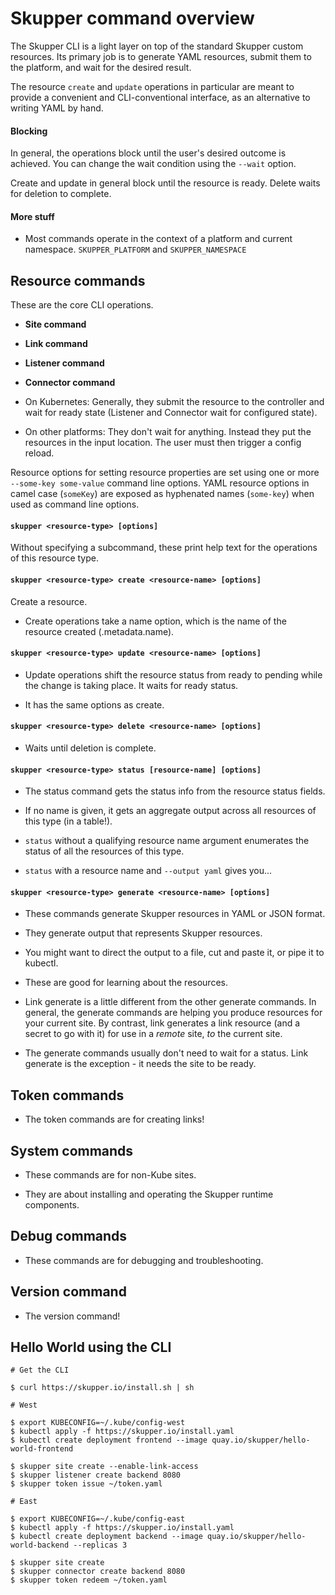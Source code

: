 # Skupper command overview

The Skupper CLI is a light layer on top of the standard Skupper
custom resources.  Its primary job is to generate YAML resources,
submit them to the platform, and wait for the desired result.

The resource `create` and `update` operations in particular are meant
to provide a convenient and CLI-conventional interface, as an
alternative to writing YAML by hand.

#### Blocking

In general, the operations block until the user's desired outcome is
achieved.  You can change the wait condition using the `--wait`
option.

Create and update in general block until the resource is ready.
Delete waits for deletion to complete.

#### More stuff

- Most commands operate in the context of a platform and current
  namespace.  `SKUPPER_PLATFORM` and `SKUPPER_NAMESPACE`

## Resource commands

These are the core CLI operations.

- **Site command**
- **Link command**
- **Listener command**
- **Connector command**

- On Kubernetes: Generally, they submit the resource to the controller
  and wait for ready state (Listener and Connector wait for configured
  state).

- On other platforms: They don't wait for anything.  Instead they put
  the resources in the input location.  The user must then trigger a
  config reload.

Resource options for setting resource properties are set using one or
more `--some-key some-value` command line options.  YAML resource
options in camel case (`someKey`) are exposed as hyphenated names
(`some-key`) when used as command line options.

#### `skupper <resource-type> [options]`

Without specifying a subcommand, these print help text for the
operations of this resource type.

#### `skupper <resource-type> create <resource-name> [options]`

Create a resource.

- Create operations take a name option, which is the name of the
  resource created (.metadata.name).

#### `skupper <resource-type> update <resource-name> [options]`

- Update operations shift the resource status from ready to pending
  while the change is taking place.  It waits for ready status.

- It has the same options as create.

#### `skupper <resource-type> delete <resource-name> [options]`

- Waits until deletion is complete.

#### `skupper <resource-type> status [resource-name] [options]`

- The status command gets the status info from the resource status
  fields.

- If no name is given, it gets an aggregate output across all
  resources of this type (in a table!).

- `status` without a qualifying resource name argument enumerates the
  status of all the resources of this type.

- `status` with a resource name and `--output yaml` gives you...

#### `skupper <resource-type> generate <resource-name> [options]`

- These commands generate Skupper resources in YAML or JSON format.

- They generate output that represents Skupper resources.

- You might want to direct the output to a file, cut and paste it, or
  pipe it to kubectl.

- These are good for learning about the resources.

- Link generate is a little different from the other generate
  commands.  In general, the generate commands are helping you produce
  resources for your current site.  By contrast, link generates a link
  resource (and a secret to go with it) for use in a *remote* site,
  *to* the current site.

- The generate commands usually don't need to wait for a status.  Link
  generate is the exception - it needs the site to be ready.

## Token commands

- The token commands are for creating links!

## System commands

- These commands are for non-Kube sites.

- They are about installing and operating the Skupper runtime
  components.

## Debug commands

- These commands are for debugging and troubleshooting.

## Version command

- The version command!

## Hello World using the CLI

~~~ console
# Get the CLI

$ curl https://skupper.io/install.sh | sh

# West

$ export KUBECONFIG=~/.kube/config-west
$ kubectl apply -f https://skupper.io/install.yaml
$ kubectl create deployment frontend --image quay.io/skupper/hello-world-frontend

$ skupper site create --enable-link-access
$ skupper listener create backend 8080
$ skupper token issue ~/token.yaml

# East

$ export KUBECONFIG=~/.kube/config-east
$ kubectl apply -f https://skupper.io/install.yaml
$ kubectl create deployment backend --image quay.io/skupper/hello-world-backend --replicas 3

$ skupper site create
$ skupper connector create backend 8080
$ skupper token redeem ~/token.yaml
~~~
